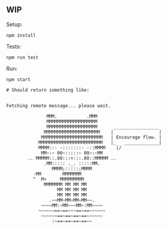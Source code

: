 ## WIP

Setup:

```
npm install 
```

Tests:

```
npm run test
```

Run:

```
npm start

# Should return something like:


Fetching remote message... please wait.

               MMM.           .MMM
               MMMMMMMMMMMMMMMMMMM
               MMMMMMMMMMMMMMMMMMM      _________________
              MMMMMMMMMMMMMMMMMMMMM    |                 |
             MMMMMMMMMMMMMMMMMMMMMMM   | Encourage flow. |
            MMMMMMMMMMMMMMMMMMMMMMMM   |_   _____________|
            MMMM::- -:::::::- -::MMMM    |/
             MM~:~ 00~:::::~ 00~:~MM
        .. MMMMM::.00:::+:::.00::MMMMM ..
              .MM::::: ._. :::::MM.
                 MMMM;:::::;MMMM
          -MM        MMMMMMM
          ^  M+     MMMMMMMMM
              MMMMMMM MM MM MM
                   MM MM MM MM
                   MM MM MM MM
                .~~MM~MM~MM~MM~~.
             ~~~~MM:~MM~~~MM~:MM~~~~
            ~~~~~~==~==~~~==~==~~~~~~
             ~~~~~~==~==~==~==~~~~~~
                 :~==~==~==~==~~
                 
```
